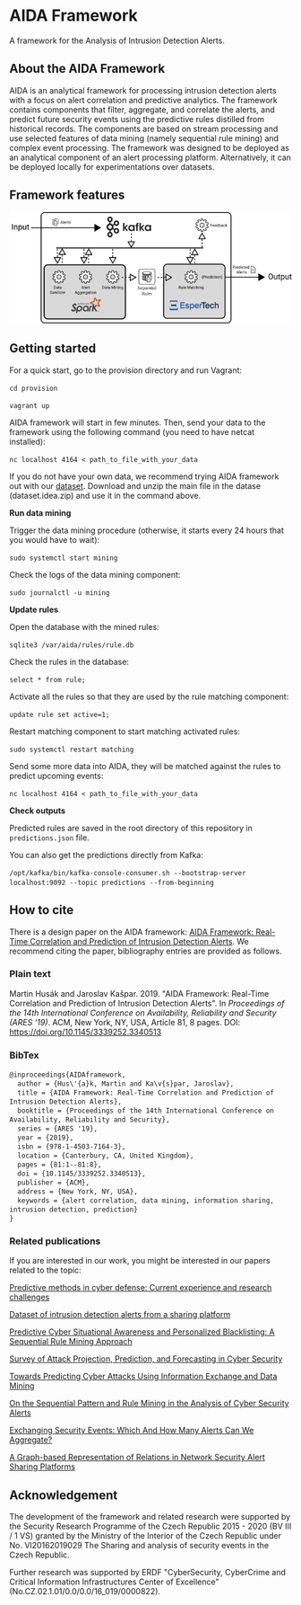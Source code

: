 # AIDA Framework

A framework for the Analysis of Intrusion Detection Alerts.

## About the AIDA Framework

AIDA is an analytical framework for processing intrusion detection alerts with a focus on alert correlation and predictive analytics. The framework contains components that filter, aggregate, and correlate the alerts, and predict future security events using the predictive rules distilled from historical records. The components are based on stream processing and use selected features of data mining (namely sequential rule mining) and complex event processing. The framework was designed to be deployed as an analytical component of an alert processing platform. Alternatively, it can be deployed locally for experimentations over datasets.

## Framework features

![Schema of the AIDA Framework](/aida_schema.png "Schema of the AIDA Framework")

## Getting started

For a quick start, go to the provision directory and run Vagrant:

`cd provision`

`vagrant up`

AIDA framework will start in few minutes. Then, send your data to the framework using the following command (you need to have netcat installed):

`nc localhost 4164 < path_to_file_with_your_data`

If you do not have your own data, we recommend trying AIDA framework out with our [dataset](http://dx.doi.org/10.17632/p6tym3fghz.1). Download and unzip the main file in the datase (dataset.idea.zip) and use it in the command above.

**Run data mining**

Trigger the data mining procedure (otherwise, it starts every 24 hours that you would have to wait):

`sudo systemctl start mining`

Check the logs of the data mining component:

`sudo journalctl -u mining`

**Update rules**

Open the database with the mined rules:

`sqlite3 /var/aida/rules/rule.db`

Check the rules in the database:

`select * from rule;`

Activate all the rules so that they are used by the rule matching component:

`update rule set active=1;`

Restart matching component to start matching activated rules:

`sudo systemctl restart matching`

Send some more data into AIDA, they will be matched against the rules to predict upcoming events:

`nc localhost 4164 < path_to_file_with_your_data`

**Check outputs**

Predicted rules are saved in the root directory of this repository in `predictions.json` file.

You can also get the predictions directly from Kafka:

`/opt/kafka/bin/kafka-console-consumer.sh --bootstrap-server localhost:9092 --topic predictions --from-beginning` 

## How to cite

There is a design paper on the AIDA framework: [AIDA Framework: Real-Time Correlation and Prediction of Intrusion Detection Alerts](http://dx.doi.org/10.1145/3339252.3340513). We recommend citing the paper, bibliography entries are provided as follows.

### Plain text

Martin Husák and Jaroslav Kašpar. 2019. "AIDA Framework: Real-Time Correlation and Prediction of Intrusion Detection Alerts". In *Proceedings of the 14th International Conference on Availability, Reliability and Security (ARES '19)*. ACM, New York, NY, USA, Article 81, 8 pages. DOI: https://doi.org/10.1145/3339252.3340513

### BibTex

    @inproceedings{AIDAframework,
      author = {Hus\'{a}k, Martin and Ka\v{s}par, Jaroslav},
      title = {AIDA Framework: Real-Time Correlation and Prediction of Intrusion Detection Alerts},
      booktitle = {Proceedings of the 14th International Conference on Availability, Reliability and Security},
      series = {ARES '19},
      year = {2019},
      isbn = {978-1-4503-7164-3},
      location = {Canterbury, CA, United Kingdom},
      pages = {81:1--81:8},
      doi = {10.1145/3339252.3340513},
      publisher = {ACM},
      address = {New York, NY, USA},
      keywords = {alert correlation, data mining, information sharing, intrusion detection, prediction}
    }

### Related publications

If you are interested in our work, you might be interested in our papers related to the topic:

[Predictive methods in cyber defense: Current experience and research challenges](https://doi.org/10.1016/j.future.2020.10.006)

[Dataset of intrusion detection alerts from a sharing platform](https://doi.org/10.1016/j.dib.2020.106530)

[Predictive Cyber Situational Awareness and Personalized Blacklisting: A Sequential Rule Mining Approach](https://doi.org/10.1145/3386250)

[Survey of Attack Projection, Prediction, and Forecasting in Cyber Security](http://dx.doi.org/10.1109/COMST.2018.2871866)

[Towards Predicting Cyber Attacks Using Information Exchange and Data Mining](http://dx.doi.org/10.1109/IWCMC.2018.8450512)

[On the Sequential Pattern and Rule Mining in the Analysis of Cyber Security Alerts](http://dx.doi.org/10.1145/3098954.3098981)

[Exchanging Security Events: Which And How Many Alerts Can We Aggregate?](http://dx.doi.org/10.23919/INM.2017.7987340)

[A Graph-based Representation of Relations in Network Security Alert Sharing Platforms](http://dx.doi.org/10.23919/INM.2017.7987399)

## Acknowledgement

The development of the framework and related research were supported by the Security Research Programme of the Czech Republic 2015 - 2020 (BV III / 1 VS) granted by the Ministry of the Interior of the Czech Republic under No. VI20162019029 The Sharing and analysis of security events in the Czech Republic.

Further research was supported by ERDF "CyberSecurity, CyberCrime and Critical Information Infrastructures Center of Excellence" (No.CZ.02.1.01/0.0/0.0/16\_019/0000822).
